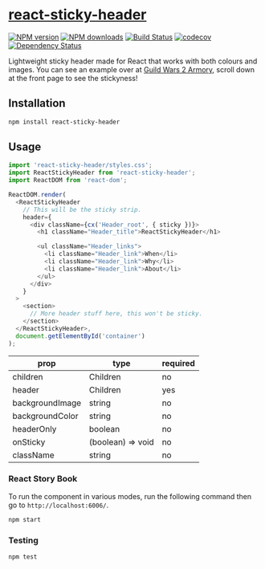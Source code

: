# [react-sticky-header](https://github.com/madou/react-sticky-header)

[![NPM version](http://img.shields.io/npm/v/react-sticky-header.svg?style=flat-square)](https://www.npmjs.com/package/react-sticky-header)
[![NPM downloads](http://img.shields.io/npm/dm/react-sticky-header.svg?style=flat-square)](https://www.npmjs.com/package/react-sticky-header)
[![Build Status](http://img.shields.io/travis/madou/react-sticky-header/master.svg?style=flat-square)](https://travis-ci.org/madou/react-sticky-header)
[![codecov](https://codecov.io/gh/madou/react-sticky-header/branch/master/graph/badge.svg)](https://codecov.io/gh/madou/react-sticky-header)
[![Dependency Status](http://img.shields.io/david/madou/react-sticky-header.svg?style=flat-square)](https://david-dm.org/madou/react-sticky-header)

Lightweight sticky header made for React that works with both colours and images. You can see an example over at [Guild Wars 2 Armory](https://gw2armory.com), scroll down at the front page to see the stickyness!

## Installation

```sh
npm install react-sticky-header
```

## Usage

```javascript
import 'react-sticky-header/styles.css';
import ReactStickyHeader from 'react-sticky-header';
import ReactDOM from 'react-dom';

ReactDOM.render(
  <ReactStickyHeader
    // This will be the sticky strip.
    header={
      <div className={cx('Header_root', { sticky })}>
        <h1 className="Header_title">ReactStickyHeader</h1>

        <ul className="Header_links">
          <li className="Header_link">When</li>
          <li className="Header_link">Why</li>
          <li className="Header_link">About</li>
        </ul>
      </div>
    }
  >
    <section>
      // More header stuff here, this won't be sticky.
    </section>
  </ReactStickyHeader>,
  document.getElementById('container')
);
```

| prop | type | required |
|-|-|-|
| children | Children  | no |
| header | Children | yes |
| backgroundImage | string | no |
| backgroundColor | string | no |
| headerOnly | boolean | no |
| onSticky | (boolean) => void | no |
| className | string | no |

### React Story Book

To run the component in various modes, run the following command then go to `http://localhost:6006/`.

```bash
npm start
```

### Testing

```bash
npm test
```

